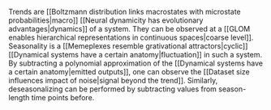 ---
---

Trends are [[Boltzmann distribution links macrostates with microstate probabilities|macro]] [[Neural dynamicity has evolutionary advantages|dynamics]] of a system. They can be observed at a [[GLOM enables hierarchical representations in continuous spaces|coarse level]]. Seasonality is a [[Memeplexes resemble grativational attractors|cyclic]] [[Dynamical systems have a certain anatomy|fluctuation]] in such a system. By subtracting a polynomial approximation of the [[Dynamical systems have a certain anatomy|emitted outputs]], one can observe the [[Dataset size influences impact of noise|signal beyond the trend]]. Similarly, deseasonalizing can be performed by subtracting values from season-length time points before.